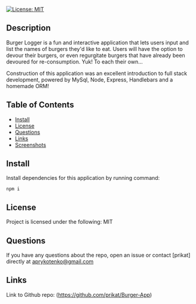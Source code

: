 
  
[![License: MIT](https://img.shields.io/badge/License-MIT-yellow.svg)](https://opensource.org/licenses/MIT)

## Description
  
Burger Logger is a fun and interactive application that lets users input and list the names of burgers they'd like to eat. Users will have the option to devour their burgers, or even regurgitate burgers that have already been devoured for re-consumption. Yuk! To each their own...

Construction of this application was an excellent introduction to full stack development, powered by MySql, Node, Express, Handlebars and a homemade ORM!
  
## Table of Contents
* [Install](#install)
* [License](#license)
* [Questions](#questions)
* [Links](#links)
* [Screenshots](#screenshot)
  
## Install
  
Install dependencies for this application by running command:
  
    npm i
  
## License
  
Project is licensed under the following: MIT

## Questions

If you have any questions about the repo, open an issue or contact [prikat] directly at aprykotenko@gmail.com

## Links

Link to Github repo: (https://github.com/prikat/Burger-App)




  

